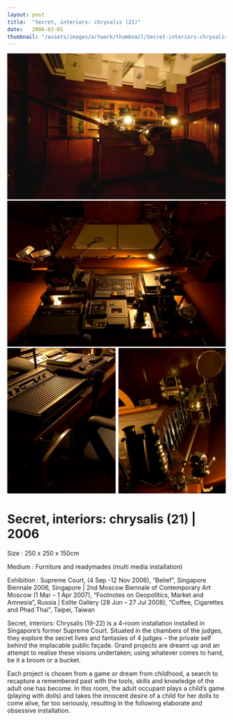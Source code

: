 ```yaml
---
layout: post
title:  "Secret, interiors: chrysalis (21)"
date:   2006-03-01
thumbnail: "/assets/images/artwork/thumbnail/Secret-interiors-chrysalis-(21)-2006.jpg"
---
```


![My image Name](/assets/images/artwork/Secret-Interiors-Chrysalis-21_01.jpg)
![My image Name](/assets/images/artwork/Secret-Interiors-Chrysalis-21_02.jpg)
![My image Name](/assets/images/artwork/Secret-Interiors-Chrysalis-21_03.jpg)

# Secret, interiors: chrysalis (21) | 2006

Size
: 250 x 250 x 150cm

Medium
: Furniture and readymades (multi media installation)

Exhibition
: Supreme Court, (4 Sep -12 Nov 2006), “Belief”, Singapore Biennale 2006, Singapore &#124;
2nd Moscow Biennale of Contemporary Art Moscow (1 Mar – 1 Apr 2007), “Footnotes on Geopolitics, Market and Amnesia”, Russia &#124;
Eslite Gallery (28 Jun – 27 Jul 2008), “Coffee, Cigarettes and Phad Thai”, Taipei, Taiwan
 

Secret, interiors: Chrysalis (19-22) is a 4-room installation installed in Singapore’s former Supreme Court.  Situated in the chambers of the judges, they explore the secret lives and fantasies of 4 judges – the private self behind the implacable public façade. Grand projects are dreamt up and an attempt to realise these visions undertaken; using whatever comes to hand, be it a broom or a bucket.

Each project is chosen from a game or dream from childhood, a search to recapture a remembered past with the tools, skills and knowledge of the adult one has become. In this room, the adult occupant plays a child’s game (playing with dolls) and takes the innocent desire of a child for her dolls to come alive, far too seriously, resulting in the following elaborate and obsessive installation.